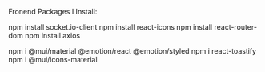 Fronend Packages I Install:

npm install socket.io-client
npm install react-icons
npm install react-router-dom
npm install axios

npm i @mui/material @emotion/react @emotion/styled
npm i react-toastify
npm i @mui/icons-material